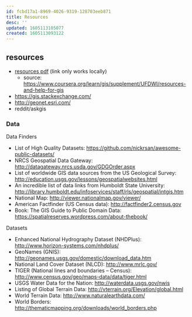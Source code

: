 ```yaml
---
id: fcbd17a1-8969-4026-9319-128703eeb871
title: Resources
desc: ''
updated: 1605113105077
created: 1605113093122
---
```


## resources 

- [resources pdf](/assets/pdfs/gis-resources.pdf) (link only works locally)
    - source:  https://www.coursera.org/learn/gis/supplement/UFDWI/resources-and-help-for-gis
- https://gis.stackexchange.com/ 
- http://geonet.esri.com/ 
- reddit/askgis

### Data 

Data Finders
- List of High Quality Datasets: https://github.com/nickrsan/awesome-public-datasets/
- NRCS Geospatial Data Gateway: http://datagateway.nrcs.usda.gov/GDGOrder.aspx
- List of worldwide GIS data sources from the US Geological Survey: http://education.usgs.gov/lessons/geospatialwebsites.html
- An incredible list of data links from Humboldt State University: http://library.humboldt.edu/infoservices/staff/rls/geospatial/intgis.htm
- National Map: http://viewer.nationalmap.gov/viewer/
- American Factfinder (US Census data): http://factfinder2.census.gov
- Book: The GIS Guide to Public Domain Data: https://spatialreserves.wordpress.com/about-thebook/

Datasets
- Enhanced National Hydrography Dataset (NHDPlus): http://www.horizon-systems.com/nhdplus/
- GeoNames (GNIS): http://geonames.usgs.gov/domestic/download_data.htm
- National Land Cover Dataset (NLCD): http://www.mrlc.gov/
- TIGER (National lines and boundaries – Census):
http://www.census.gov/geo/maps-data/data/tiger.html
- USGS Water Data for the Nation: http://waterdata.usgs.gov/nwis
- Listing of Global Terrain Data: http://vterrain.org/Elevation/global.html
- World Terrain Data: http://www.naturalearthdata.com/
- World Borders: http://thematicmapping.org/downloads/world_borders.php

